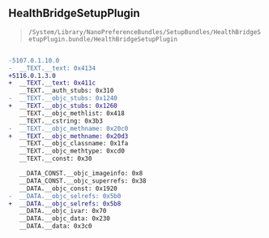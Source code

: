 ## HealthBridgeSetupPlugin

> `/System/Library/NanoPreferenceBundles/SetupBundles/HealthBridgeSetupPlugin.bundle/HealthBridgeSetupPlugin`

```diff

-5107.0.1.10.0
-  __TEXT.__text: 0x4134
+5116.0.1.3.0
+  __TEXT.__text: 0x411c
   __TEXT.__auth_stubs: 0x310
-  __TEXT.__objc_stubs: 0x1240
+  __TEXT.__objc_stubs: 0x1260
   __TEXT.__objc_methlist: 0x418
   __TEXT.__cstring: 0x3b3
-  __TEXT.__objc_methname: 0x20c0
+  __TEXT.__objc_methname: 0x20d3
   __TEXT.__objc_classname: 0x1fa
   __TEXT.__objc_methtype: 0xcd0
   __TEXT.__const: 0x30

   __DATA_CONST.__objc_imageinfo: 0x8
   __DATA_CONST.__objc_superrefs: 0x38
   __DATA.__objc_const: 0x1920
-  __DATA.__objc_selrefs: 0x5b0
+  __DATA.__objc_selrefs: 0x5b8
   __DATA.__objc_ivar: 0x70
   __DATA.__objc_data: 0x230
   __DATA.__data: 0x3c0

```
